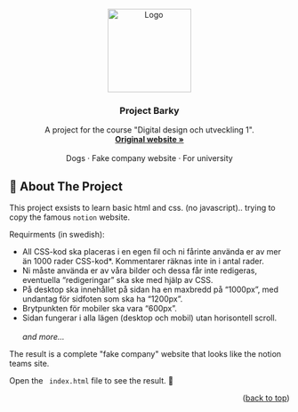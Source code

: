 
<br />
<div align="center">
  <a href="https://media0.giphy.com/media/v1.Y2lkPTc5MGI3NjExODc0MDIzNWpkZG16MjFzZmV6djE1cGxjY3U3Y3Y1Nmd5MWF1eXZibSZlcD12MV9pbnRlcm5hbF9naWZfYnlfaWQmY3Q9cw/WFEpbNDqjs312EZ06H/giphy.webp">
    <img src="https://i.giphy.com/media/v1.Y2lkPTc5MGI3NjExODc0MDIzNWpkZG16MjFzZmV6djE1cGxjY3U3Y3Y1Nmd5MWF1eXZibSZlcD12MV9pbnRlcm5hbF9naWZfYnlfaWQmY3Q9cw/WFEpbNDqjs312EZ06H/giphy.gif" alt="Logo" width="150" height="150">
  </a>

  <h3 align="center">Project Barky</h3>

  <p align="center">
    A project for the course "Digital design och utveckling 1".
    <br />
    <a href="https://www.notion.so/teams"><strong>Original website »</strong></a>
    <br />
    <br />
    <a>Dogs</a>
    ·
    <a>Fake company website</a>
    ·
    <a>For university</a>
  </p>
</div>


<!-- ABOUT THE PROJECT -->
## 🐶 About The Project

This project exsists to learn basic html and css. (no javascript).. trying to copy the famous `notion` website.

Requirments (in swedish):
* All CSS-kod ska placeras i en egen fil och ni fårinte använda er av mer än 1000 rader CSS-kod*.
Kommentarer räknas inte in i antal rader. 
* Ni måste använda er av våra bilder och dessa får inte redigeras, eventuella “redigeringar” ska
ske med hjälp av CSS.
* På desktop ska innehållet på sidan ha en maxbredd på “1000px”, med undantag för sidfoten
som ska ha “1200px”.
* Brytpunkten för mobiler ska vara “600px”.
* Sidan fungerar i alla lägen (desktop och mobil) utan horisontell scroll.
<br><br>
<em> and more... </em>

The result is a complete "fake company" website that looks like the notion teams site.

Open the ` index.html` file to see the result. 🦴

<p align="right">(<a href="#readme-top">back to top</a>)</p>



 
